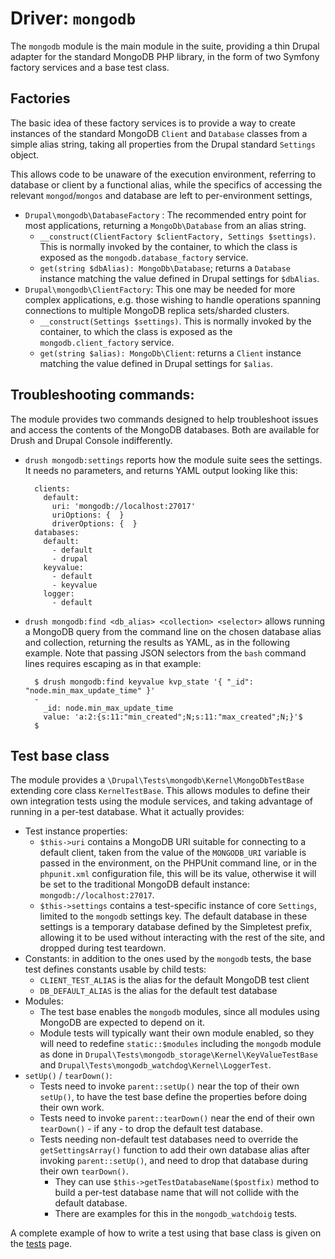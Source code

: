 # Driver: `mongodb`

The `mongodb` module is the main module in the suite, providing a thin Drupal
adapter for the standard MongoDB PHP library, in the form of two Symfony factory
services and a base test class.


## Factories

The basic idea of these factory services is to provide a way to create
instances of the standard MongoDB `Client` and `Database` classes from a simple
alias string, taking all properties from the Drupal standard `Settings` object.

This allows code to be unaware of the execution environment, referring to
database or client by a functional alias, while the specifics of accessing
the relevant `mongod`/`mongos` and database are left to per-environment
settings,

* `Drupal\mongodb\DatabaseFactory` : The recommended entry point for most
  applications, returning a `MongoDb\Database` from an alias string.
    * `__construct(ClientFactory $clientFactory, Settings $settings)`. This is
      normally invoked by the container, to which the class is exposed as the
      `mongodb.database_factory` service.
    * `get(string $dbAlias): MongoDb\Database`; returns a `Database` instance
      matching the value defined in Drupal settings for `$dbAlias`.
* `Drupal\mongodb\ClientFactory`: This one may be needed for more complex
  applications, e.g. those wishing to handle operations spanning connections
  to multiple MongoDB replica sets/sharded clusters.
    * `__construct(Settings $settings)`. This is normally invoked by the
      container, to which the class is exposed as the `mongodb.client_factory`
      service.
    * `get(string $alias): MongoDb\Client`: returns a `Client` instance matching
      the value defined in Drupal settings for `$alias`.


## Troubleshooting commands:

The module provides two commands designed to help troubleshoot issues and access
the contents of the MongoDB databases. Both are available for Drush and Drupal
Console indifferently.

* `drush mongodb:settings` reports how the module suite sees the settings. It
  needs no parameters, and returns YAML output looking like this:

        clients:
          default:
            uri: 'mongodb://localhost:27017'
            uriOptions: {  }
            driverOptions: {  }
        databases:
          default:
            - default
            - drupal
          keyvalue:
            - default
            - keyvalue
          logger:
            - default

* `drush mongodb:find <db_alias> <collection> <selector>` allows running a
  MongoDB query from the command line on the chosen database alias and
  collection, returning the results as YAML, as in the following example. Note
  that passing JSON selectors from the `bash` command lines requires escaping as
  in that example:

        $ drush mongodb:find keyvalue kvp_state '{ "_id": "node.min_max_update_time" }'
        -
          _id: node.min_max_update_time
          value: 'a:2:{s:11:"min_created";N;s:11:"max_created";N;}'$
        $

## Test base class

The module provides a `\Drupal\Tests\mongodb\Kernel\MongoDbTestBase` extending
core class `KernelTestBase`. This allows modules to define their own integration
tests using the module services, and taking advantage of running in a per-test
database. What it actually provides:

* Test instance properties:
    * `$this->uri` contains a MongoDB URI suitable for connecting to a default
    client, taken from the value of the `MONGODB_URI` variable is passed in the
    environment, on the PHPUnit command line, or in the `phpunit.xml`
    configuration file, this will be its value, otherwise it will be set to the
    traditional MongoDB default instance: `mongodb://localhost:27017`.
    * `$this->settings` contains a test-specific instance of core `Settings`,
    limited to the `mongodb` settings key. The default database in these
    settings is a temporary database defined by the Simpletest prefix, allowing
    it to be used without interacting with the rest of the site, and dropped
    during test teardown.
* Constants: in addition to the ones used by the `mongodb` tests, the base test
  defines constants usable by child tests:
    * `CLIENT_TEST_ALIAS` is the alias for the default MongoDB test client
    * `DB_DEFAULT_ALIAS` is the alias for the default test database
* Modules:
    * The test base enables the `mongodb` modules, since all modules using
      MongoDB are expected to depend on it.
    * Module tests will typically want their own module enabled, so they will
      need to redefine `static::$modules` including the `mongodb` module as done
      in `Drupal\Tests\mongodb_storage\Kernel\KeyValueTestBase` and
      `Drupal\Tests\mongodb_watchdog\Kernel\LoggerTest`.
* `setUp()` / `tearDown()`:
    * Tests need to invoke `parent::setUp()` near the top of their own
      `setUp()`, to have the test base define the properties before doing their
      own work.
    * Tests need to invoke `parent::tearDown()` near the end of their own
      `tearDown()` - if any - to drop the default test database.
    * Tests needing non-default test databases need to override the
      `getSettingsArray()` function to add their own database alias after
      invoking `parent::setUp()`, and need to drop that database during their
      own `tearDown()`.
        * They can use `$this->getTestDatabaseName($postfix)` method to build a
          per-test database name that will not collide with the default 
          database.
        * There are examples for this in the `mongodb_watchdoig` tests.

A complete example of how to write a test using that base class is given on the
[tests] page.

[tests]: /tests
